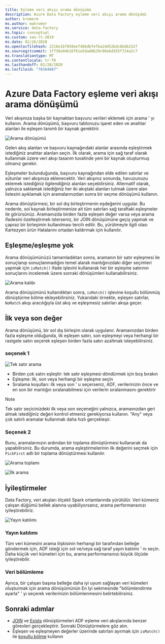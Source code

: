 ```yaml
---
title: Eşleme veri akışı arama dönüşümü
description: Azure Data Factory eşleme veri akışı arama dönüşümü
author: kromerm
ms.author: makromer
ms.service: data-factory
ms.topic: conceptual
ms.custom: seo-lt-2019
ms.date: 02/26/2020
ms.openlocfilehash: 2216e1bf058eef486dbfefba24d52bdc6bdb232f
ms.sourcegitcommit: 1f738a94b16f61e5dad0b29c98a6d355f724a2c7
ms.translationtype: MT
ms.contentlocale: tr-TR
ms.lasthandoff: 02/28/2020
ms.locfileid: "78164687"
---
```

# <a name="azure-data-factory-mapping-data-flow-lookup-transformation"></a>Azure Data Factory eşleme veri akışı arama dönüşümü

Veri akışınıza başka bir kaynaktan başvuru verileri eklemek için arama ' yı kullanın. Arama dönüşümü, başvuru tablonuzu işaret eden ve anahtar alanları ile eşleşen tanımlı bir kaynak gerektirir.

![Arama dönüşümü](media/data-flow/lookup1.png "Arama")

Gelen akış alanları ve başvuru kaynağındaki alanlar arasında eşleştirmek istediğiniz anahtar alanları seçin. İlk olarak, arama için sağ taraf olarak kullanmak üzere veri akışı tasarım tuvalinde yeni bir kaynak oluşturmuş olmanız gerekir.

Eşleşmeler bulunduğunda, başvuru kaynağından elde edilen satırlar ve sütunlar veri akışınıza eklenecektir. Veri akışınız sonunda, havuzunuzu eklemek istediğiniz ilgilendiğiniz alanları seçebilirsiniz. Alternatif olarak, yalnızca saklamak istediğiniz her iki akıştaki alanları tutmak üzere alan listesini ayıklamak için aramalarınızdan sonra bir seçme dönüşümü kullanın.

Arama dönüştürmesi, bir sol dış birleştirmenin eşdeğerini uygular. Bu nedenle, sol kaynak birleştirmenize ait tüm satırları sağ taraftaki eşleşmeler ile görürsünüz. Aramaınızda birden fazla eşleşen değer varsa veya arama ifadesini özelleştirmek isterseniz, bir JOIN dönüşümüne geçiş yapmak ve çapraz bir birleşimin kullanılması tercih edilir. Bu, yürütmeyle ilgili olası Kartezyen ürün Hatalarını ortadan kaldırmak için kullanılır.

## <a name="match--no-match"></a>Eşleşme/eşleşme yok

Arama dönüşümünüzü tamamladıktan sonra, aramanın bir satır eşleşmesi ile sonuçlanıp sonuçlanmadığını temel alarak mantığınızdaki diğer seçimleri yapmak için `isMatch()` ifade işlevini kullanarak her bir eşleşme satırının sonuçlarını incelemek üzere sonraki dönüşümleri kullanabilirsiniz.

![Arama kalıbı](media/data-flow/lookup111.png "Arama kalıbı")

Arama dönüşümünü kullandıktan sonra, ```isMatch()``` işlevine koşullu bölünmüş dönüştürme bölme ekleyebilirsiniz. Yukarıdaki örnekte, eşleşen satırlar, ```NoMatch``` akışı aracılığıyla üst akış ve eşleşmesiz satırları akışa geçer.

## <a name="first-or-last-value"></a>İlk veya son değer

Arama dönüşümü, bir sol dış birleşim olarak uygulanır. Aramaınızdan birden fazla eşleşme olduğunda, ilk eşleşen satırı, son eşleşmeyi veya herhangi bir rastgele satırı seçerek eşleşen birden fazla satırı azaltmak isteyebilirsiniz.

### <a name="option-1"></a>seçenek 1

![Tek satır arama](media/data-flow/singlerowlookup.png "Tek satır arama")

* Birden çok satırı eşleştir: tek satır eşleşmesi döndürmek için boş bırakın
* Eşleşme: ilk, son veya herhangi bir eşleşme seçin
* Sıralama koşulları: ilk veya son ' u seçerseniz, ADF, verilerinizin önce ve en son bir mantığın sıralanabilmesi için verilerin sıralanmasını gerektirir

> [!NOTE]
> Tek satır seçicinizdeki ilk veya son seçeneğini yalnızca, aramaınızdan geri almak istediğiniz değeri kontrol etmeniz gerekiyorsa kullanın. "Any" veya çok satırlı aramalar kullanmak daha hızlı gerçekleşir.

### <a name="option-2"></a>Seçenek 2

Bunu, aramalarınızın ardından bir toplama dönüştürmesi kullanarak da yapabilirsiniz. Bu durumda, arama eşleştirmelerinin ilk değerini seçmek için ```PickFirst``` adlı bir toplama dönüştürmesi kullanılır.

![Arama toplamı](media/data-flow/lookup333.png "Arama toplamı")

![İlk arama](media/data-flow/lookup444.png "İlk arama")

## <a name="optimizations"></a>İyileştirmeler

Data Factory, veri akışları ölçekli Spark ortamlarında yürütülür. Veri kümeniz çalışan düğümü bellek alanına uyabiliyorsanız, arama performansınızı iyileştirebiliriz.

![Yayın katılımı](media/data-flow/broadcast.png "Yayın katılımı")

### <a name="broadcast-join"></a>Yayın katılımı

Tüm veri kümesini arama ilişkisinin herhangi bir tarafından belleğe göndermek için, ADF isteği için sol ve/veya sağ taraf yayın katılımı ' nı seçin. Daha küçük veri kümeleri için bu, arama performansınızı büyük ölçüde iyileştirebilir.

### <a name="data-partitioning"></a>Veri bölümleme

Ayrıca, bir çalışan başına belleğe daha iyi uyum sağlayan veri kümeleri oluşturmak için arama dönüşümünün En Iyi sekmesinde "bölümlendirme ayarla" ' yı seçerek verilerinizin bölümlenmesini belirtebilirsiniz.

## <a name="next-steps"></a>Sonraki adımlar

* [JOIN](data-flow-join.md) ve [Exists](data-flow-exists.md) dönüştürmeleri ADF eşleme veri akışlarında benzer görevleri gerçekleştirir. Sonraki Dönüştürmelere göz atın.
* Eşleşen ve eşleşmeyen değerler üzerinde satırları ayırmak için ```isMatch()``` ile [koşullu bölme](data-flow-conditional-split.md) kullanın
